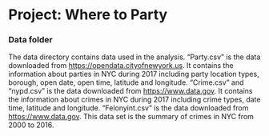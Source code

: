 # Project: Where to Party
### Data folder

The data directory contains data used in the analysis. 
“Party.csv” is the data downloaded from https://opendata.cityofnewyork.us.
It contains the information about parties in NYC during 2017 including party location types, borough, open date, open time, latitude and longitude.
“Crime.csv” and “nypd.csv” is the data downloaded from https://www.data.gov.
It contains the information about crimes in NYC during 2017 including crime types, date time, latitude and longitude. 
“Felonyint.csv” is the data downloaded from https://www.data.gov.
This data set is the summary of crimes in NYC from 2000 to 2016.

